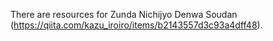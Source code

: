 There are resources for Zunda Nichijyo Denwa Soudan (https://qiita.com/kazu_iroiro/items/b2143557d3c93a4dff48).
